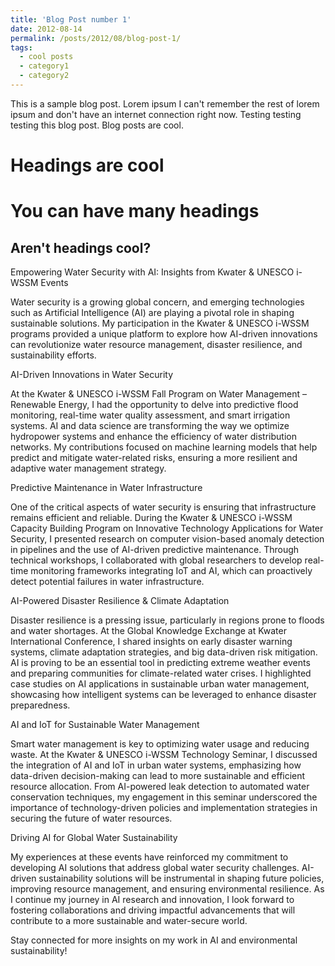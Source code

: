 ```yaml
---
title: 'Blog Post number 1'
date: 2012-08-14
permalink: /posts/2012/08/blog-post-1/
tags:
  - cool posts
  - category1
  - category2
---
```


This is a sample blog post. Lorem ipsum I can't remember the rest of lorem ipsum and don't have an internet connection right now. Testing testing testing this blog post. Blog posts are cool.

Headings are cool
======

You can have many headings
======

Aren't headings cool?
------

Empowering Water Security with AI: Insights from Kwater & UNESCO i-WSSM Events

Water security is a growing global concern, and emerging technologies such as Artificial Intelligence (AI) are playing a pivotal role in shaping sustainable solutions. My participation in the Kwater & UNESCO i-WSSM programs provided a unique platform to explore how AI-driven innovations can revolutionize water resource management, disaster resilience, and sustainability efforts.

AI-Driven Innovations in Water Security

At the Kwater & UNESCO i-WSSM Fall Program on Water Management – Renewable Energy, I had the opportunity to delve into predictive flood monitoring, real-time water quality assessment, and smart irrigation systems. AI and data science are transforming the way we optimize hydropower systems and enhance the efficiency of water distribution networks. My contributions focused on machine learning models that help predict and mitigate water-related risks, ensuring a more resilient and adaptive water management strategy.

Predictive Maintenance in Water Infrastructure

One of the critical aspects of water security is ensuring that infrastructure remains efficient and reliable. During the Kwater & UNESCO i-WSSM Capacity Building Program on Innovative Technology Applications for Water Security, I presented research on computer vision-based anomaly detection in pipelines and the use of AI-driven predictive maintenance. Through technical workshops, I collaborated with global researchers to develop real-time monitoring frameworks integrating IoT and AI, which can proactively detect potential failures in water infrastructure.

AI-Powered Disaster Resilience & Climate Adaptation

Disaster resilience is a pressing issue, particularly in regions prone to floods and water shortages. At the Global Knowledge Exchange at Kwater International Conference, I shared insights on early disaster warning systems, climate adaptation strategies, and big data-driven risk mitigation. AI is proving to be an essential tool in predicting extreme weather events and preparing communities for climate-related water crises. I highlighted case studies on AI applications in sustainable urban water management, showcasing how intelligent systems can be leveraged to enhance disaster preparedness.

AI and IoT for Sustainable Water Management

Smart water management is key to optimizing water usage and reducing waste. At the Kwater & UNESCO i-WSSM Technology Seminar, I discussed the integration of AI and IoT in urban water systems, emphasizing how data-driven decision-making can lead to more sustainable and efficient resource allocation. From AI-powered leak detection to automated water conservation techniques, my engagement in this seminar underscored the importance of technology-driven policies and implementation strategies in securing the future of water resources.

Driving AI for Global Water Sustainability

My experiences at these events have reinforced my commitment to developing AI solutions that address global water security challenges. AI-driven sustainability solutions will be instrumental in shaping future policies, improving resource management, and ensuring environmental resilience. As I continue my journey in AI research and innovation, I look forward to fostering collaborations and driving impactful advancements that will contribute to a more sustainable and water-secure world.

Stay connected for more insights on my work in AI and environmental sustainability!

